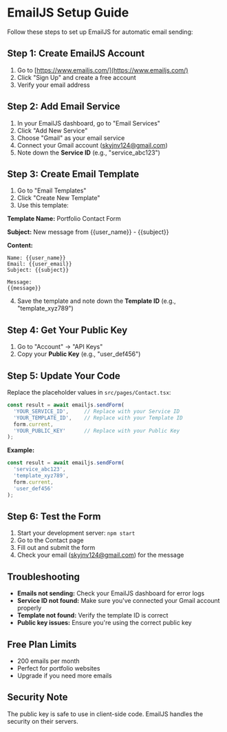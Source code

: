 # EmailJS Setup Guide

Follow these steps to set up EmailJS for automatic email sending:

## Step 1: Create EmailJS Account

1. Go to [https://www.emailjs.com/](https://www.emailjs.com/)
2. Click "Sign Up" and create a free account
3. Verify your email address

## Step 2: Add Email Service

1. In your EmailJS dashboard, go to "Email Services"
2. Click "Add New Service"
3. Choose "Gmail" as your email service
4. Connect your Gmail account (skyjnv124@gmail.com)
5. Note down the **Service ID** (e.g., "service_abc123")

## Step 3: Create Email Template

1. Go to "Email Templates"
2. Click "Create New Template"
3. Use this template:

**Template Name:** Portfolio Contact Form

**Subject:** New message from {{user_name}} - {{subject}}

**Content:**
```
Name: {{user_name}}
Email: {{user_email}}
Subject: {{subject}}

Message:
{{message}}
```

4. Save the template and note down the **Template ID** (e.g., "template_xyz789")

## Step 4: Get Your Public Key

1. Go to "Account" → "API Keys"
2. Copy your **Public Key** (e.g., "user_def456")

## Step 5: Update Your Code

Replace the placeholder values in `src/pages/Contact.tsx`:

```typescript
const result = await emailjs.sendForm(
  'YOUR_SERVICE_ID',     // Replace with your Service ID
  'YOUR_TEMPLATE_ID',    // Replace with your Template ID
  form.current,
  'YOUR_PUBLIC_KEY'      // Replace with your Public Key
);
```

**Example:**
```typescript
const result = await emailjs.sendForm(
  'service_abc123',
  'template_xyz789',
  form.current,
  'user_def456'
);
```

## Step 6: Test the Form

1. Start your development server: `npm start`
2. Go to the Contact page
3. Fill out and submit the form
4. Check your email (skyjnv124@gmail.com) for the message

## Troubleshooting

- **Emails not sending:** Check your EmailJS dashboard for error logs
- **Service ID not found:** Make sure you've connected your Gmail account properly
- **Template not found:** Verify the template ID is correct
- **Public key issues:** Ensure you're using the correct public key

## Free Plan Limits

- 200 emails per month
- Perfect for portfolio websites
- Upgrade if you need more emails

## Security Note

The public key is safe to use in client-side code. EmailJS handles the security on their servers. 
